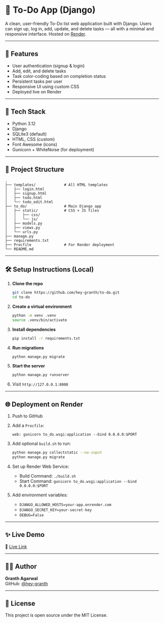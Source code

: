 # 📝 To-Do App (Django)

A clean, user-friendly To-Do list web application built with Django. Users can sign up, log in, add, update, and delete tasks — all with a minimal and responsive interface. Hosted on [Render](https://render.com).

---

## 🚀 Features

- User authentication (signup & login)
- Add, edit, and delete tasks
- Task color-coding based on completion status
- Persistent tasks per user
- Responsive UI using custom CSS
- Deployed live on Render

---

## 🔧 Tech Stack

- Python 3.12
- Django
- SQLite3 (default)
- HTML, CSS (custom)
- Font Awesome (icons)
- Gunicorn + WhiteNoise (for deployment)

---

## 📁 Project Structure

```
.
├── templates/             # All HTML templates
│   ├── login.html
│   ├── signup.html
│   ├── todo.html
│   └── todo_edit.html
├── to_do/                 # Main Django app
│   ├── static/            # CSS + JS files
│   │   ├── css/
│   │   └── js/
│   ├── models.py
│   ├── views.py
│   └── urls.py
├── manage.py
├── requirements.txt
├── Procfile               # For Render deployment
└── README.md
```

---

## 🛠️ Setup Instructions (Local)

1. **Clone the repo**
   ```bash
   git clone https://github.com/hey-granth/to-do.git
   cd to-do
   ```

2. **Create a virtual environment**
   ```bash
   python -m venv .venv
   source .venv/bin/activate
   ```

3. **Install dependencies**
   ```bash
   pip install -r requirements.txt
   ```

4. **Run migrations**
   ```bash
   python manage.py migrate
   ```

5. **Start the server**
   ```bash
   python manage.py runserver
   ```

6. Visit `http://127.0.0.1:8000`

---

## 🌐 Deployment on Render

1. Push to GitHub
2. Add a `Procfile`:
   ```
   web: gunicorn to_do.wsgi:application --bind 0.0.0.0:$PORT
   ```
3. Add optional `build.sh` to run:
   ```bash
   python manage.py collectstatic --no-input
   python manage.py migrate
   ```

4. Set up Render Web Service:
    - Build Command: `./build.sh`
    - Start Command: `gunicorn to_do.wsgi:application --bind 0.0.0.0:$PORT`

5. Add environment variables:
    - `DJANGO_ALLOWED_HOSTS=your-app.onrender.com`
    - `DJANGO_SECRET_KEY=your-secret-key`
    - `DEBUG=False`

---

## ✨ Live Demo

🔗 [Live Link](https://to-do-q0fr.onrender.com/)

---

## 🧑‍💻 Author

**Granth Agarwal**  
GitHub: [@hey-granth](https://github.com/hey-granth)

--- 

## 📃 License

This project is open source under the MIT License.
